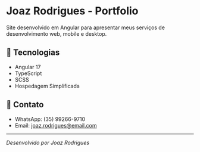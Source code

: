 # Joaz Rodrigues - Portfolio

Site desenvolvido em Angular para apresentar meus serviços de desenvolvimento web, mobile e desktop.

## 🚀 Tecnologias

- Angular 17
- TypeScript
- SCSS
- Hospedagem Simplificada

## 📱 Contato

- WhatsApp: (35) 99266-9710
- Email: joaz.rodrigues@email.com

---

*Desenvolvido por Joaz Rodrigues*